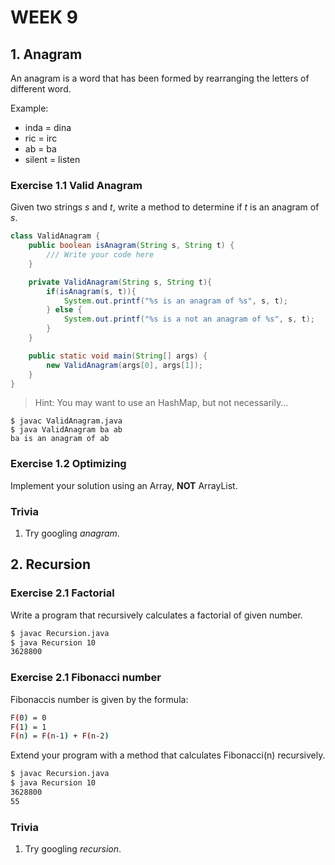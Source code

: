 # WEEK 9

## 1. Anagram

An anagram is a word that has been formed by rearranging the letters of different word.

Example:

* inda = dina
* ric = irc
* ab = ba
* silent = listen

### Exercise 1.1 Valid Anagram

Given two strings *s* and *t*, write a method to determine if *t* is an anagram of *s*.

```java
class ValidAnagram {
    public boolean isAnagram(String s, String t) {
        /// Write your code here
    }

    private ValidAnagram(String s, String t){
        if(isAnagram(s, t)){
            System.out.printf("%s is an anagram of %s", s, t);
        } else {
            System.out.printf("%s is a not an anagram of %s", s, t);            
        }
    }

    public static void main(String[] args) {
        new ValidAnagram(args[0], args[1]);
    }
}
```

> Hint: You may want to use an HashMap, but not necessarily...

```terminal
$ javac ValidAnagram.java
$ java ValidAnagram ba ab
ba is an anagram of ab
```

### Exercise 1.2 Optimizing

Implement your solution using an Array, **NOT** ArrayList.

### Trivia

1. Try googling *anagram*.

## 2. Recursion

### Exercise 2.1 Factorial

Write a program that recursively calculates a factorial of given number.

```bash
$ javac Recursion.java
$ java Recursion 10
3628800
```

### Exercise 2.1 Fibonacci number

Fibonaccis number is given by the formula:

```bash
F(0) = 0
F(1) = 1
F(n) = F(n-1) + F(n-2)
```

Extend your program with a method that calculates Fibonacci(n) recursively.

```bash
$ javac Recursion.java
$ java Recursion 10
3628800
55
```

### Trivia

1. Try googling *recursion*.
